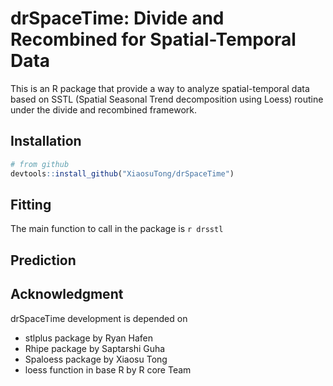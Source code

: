# drSpaceTime: Divide and Recombined for Spatial-Temporal Data

This is an R package that provide a way to analyze spatial-temporal data based 
on SSTL (Spatial Seasonal Trend decomposition using Loess) routine under the 
divide and recombined framework.


## Installation

```r
# from github
devtools::install_github("XiaosuTong/drSpaceTime")
```

## Fitting

The main function to call in the package is `r drsstl`



## Prediction 

## Acknowledgment

drSpaceTime development is depended on 

- stlplus package by Ryan Hafen
- Rhipe package by Saptarshi Guha
- Spaloess package by Xiaosu Tong
- loess function in base R by R core Team

